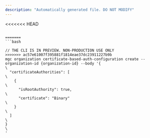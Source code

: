 ```yaml
---
description: "Automatically generated file. DO NOT MODIFY"
---
```


<<<<<<< HEAD
```cli

=======
```bash

// THE CLI IS IN PREVIEW. NON-PRODUCTION USE ONLY
>>>>>>> ac57e61007f395881f1814eae37dc23911227b9b
mgc organization certificate-based-auth-configuration create --organization-id {organization-id} --body '{\
  "certificateAuthorities": [\
    {\
      "isRootAuthority": true,\
      "certificate": "Binary"\
    }\
  ]\
}\
'

```